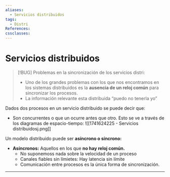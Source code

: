 ```yaml
---
aliases:
  - Servicios distribuidos
tags:
  - Distri
References: 
cssclasses:
---
```

# Servicios distribuidos

> [!BUG] Problemas en la sincronización de los servicios distri: 
> + Uno de los grandes problemas con los que nos encontramos en los sistemas distribuidos es la **ausencia de un reloj común** para sincronizar los procesos. 
>+ La información relevante esta distribuida “puedo no tenerla yo”
> 

Dados dos procesos en un servicio distribuido se puede decir que: 
+ Son concurrentes o que un ocurre antes que otro. 
Esto se ve a través de los diagramas de espacio-tiempo:
![[1741624225 - Servicios distribuidosj.png]]

Un modelo distribuido puede ser **asíncrono o síncrono:**
+ **Asíncronos:** Aquellos en los que **no hay reloj común.**
	+ No suponemoss nada sobre la velocidad de un proceso
	+ Canales fiables sin límietes: Hay latencia sin límite
	+ Comunicación entre procesos es la única forma de sincronización. 

***